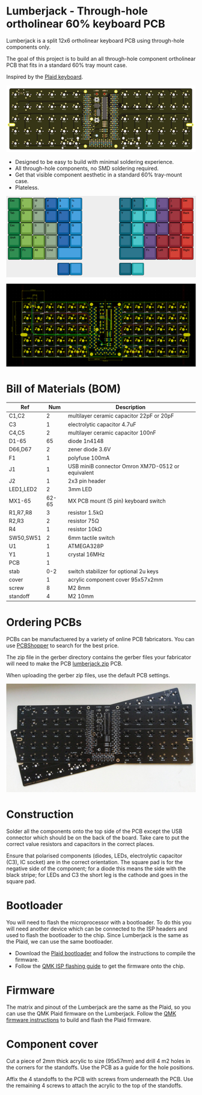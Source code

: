 # Lumberjack - Through-hole ortholinear 60% keyboard PCB

Lumberjack is a split 12x6 ortholinear keyboard PCB using through-hole components only.

The goal of this project is to build an all through-hole component ortholinear PCB that fits in a standard 60% tray mount case.

Inspired by the [Plaid keyboard](https://github.com/hsgw/plaid).

![PCB render](images/pcb-render.jpg)

* Designed to be easy to build with minimal soldering experience.
* All through-hole components, no SMD soldering required.
* Get that visible component aesthetic in a standard 60% tray-mount case.
* Plateless.

![Layout options](images/layout.png)

![PCB design](images/pcb-design.png)

# Bill of Materials (BOM)

|Ref      |Num  |Description                                      |
|---------|-----|-------------------------------------------------| 
|C1,C2    |2    |multilayer ceramic capacitor 22pF or 20pF        |
|C3       |1    |electrolytic capacitor 4.7uF                     |
|C4,C5    |2    |multilayer ceramic capacitor 100nF               |
|D1-65    |65   |diode 1n4148                                     |
|D66,D67  |2    |zener diode 3.6V                                 |
|F1       |1    |polyfuse 100mA                                   |
|J1       |1    |USB miniB connector Omron XM7D-0512 or equivalent|
|J2       |1    |2x3 pin header                                   |
|LED1,LED2|2    |3mm LED                                          |
|MX1-65   |62-65|MX PCB mount (5 pin) keyboard switch             |
|R1,R7,R8 |3    |resistor 1.5kΩ                                   |
|R2,R3    |2    |resistor 75Ω                                     |
|R4       |1    |resistor 10kΩ                                    |
|SW50,SW51|2    |6mm tactile switch                               |
|U1       |1    |ATMEGA328P                                       |
|Y1       |1    |crystal 16MHz                                    |
|PCB      |1    |                                                 |
|stab     |0-2  |switch stabilizer for optional 2u keys           |
|cover    |1    |acrylic component cover 95x57x2mm                |
|screw    |8    |M2 8mm                                           |
|standoff |4    |M2 10mm                                          |

# Ordering PCBs

PCBs can be manufactuered by a variety of online PCB fabricators. You can use [PCBShopper](https://pcbshopper.com/) to search for the best price.

The zip file in the gerber directory contains the gerber files your fabricator will need to make the PCB [lumberjack.zip](https://github.com/peej/lumberjack-keyboard/blob/master/gerber/lumberjack.zip) PCB.

When uploading the gerber zip files, use the default PCB settings.

![PCB](images/pcb.jpg)

# Construction

Solder all the components onto the top side of the PCB except the USB connector which should be on the back of the board. Take care to put the correct value resistors and capacitors in the correct places.

Ensure that polarised components (diodes, LEDs, electrolytic capacitor (C3), IC socket) are in the correct orientation. The square pad is for the negative side of the component; for a diode this means the side with the black stripe; for LEDs and C3 the short leg is the cathode and goes in the square pad.

# Bootloader

You will need to flash the microprocessor with a bootloader. To do this you will need another device which can be connected to the ISP headers and used to flash the bootloader to the chip. Since Lumberjack is the same as the Plaid, we can use the same bootloader.

* Download the [Plaid bootloader](https://github.com/hsgw/USBaspLoader/tree/plaid) and follow the instructions to compile the firmware.
* Follow the [QMK ISP flashing guide](https://beta.docs.qmk.fm/using-qmk/guides/keyboard-building/isp_flashing_guide) to get the firmware onto the chip.

# Firmware

The matrix and pinout of the Lumberjack are the same as the Plaid, so you can use the QMK Plaid firmware on the Lumberjack. Follow the [QMK firmware instructions](https://beta.docs.qmk.fm/using-qmk/guides/flashing/flashing) to build and flash the Plaid firmware.

# Component cover

Cut a piece of 2mm thick acrylic to size (95x57mm) and drill 4 m2 holes in the corners for the standoffs. Use the PCB as a guide for the hole positions.

Affix the 4 standoffs to the PCB with screws from underneath the PCB. Use the remaining 4 screws to attach the acrylic to the top of the standoffs.
